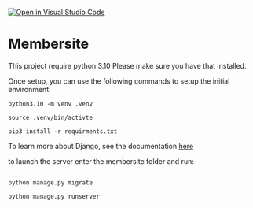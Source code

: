 [![Open in Visual Studio Code](https://classroom.github.com/assets/open-in-vscode-718a45dd9cf7e7f842a935f5ebbe5719a5e09af4491e668f4dbf3b35d5cca122.svg)](https://classroom.github.com/online_ide?assignment_repo_id=13937461&assignment_repo_type=AssignmentRepo)
# Membersite

This project require python 3.10
Please make sure you have that installed.

Once setup, you can use the following commands to setup the initial environment:

```shell
python3.10 -m venv .venv

source .venv/bin/activte

pip3 install -r requirments.txt

```

To learn more about Django, see the documentation [here](https://docs.djangoproject.com/en/5.0/intro/tutorial01/)


to launch the server enter the membersite folder and run:

```shell

python manage.py migrate

python manage.py runserver

```

